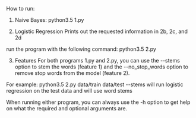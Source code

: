 How to run:

1. Naive Bayes:
python3.5 1.py <training data file> <test data file>

2. Logistic Regression
Prints out the requested information in 2b, 2c, and 2d

run the program with the following command:
python3.5 2.py <training data file> <test data file>

3. Features
For both programs 1.py and 2.py, you can use the --stems option to stem the words (feature 1) and the --no_stop_words option to remove stop words from the model (feature 2).

For example:
	python3.5 2.py data/train data/test --stems
will run logistic regression on the test data and will use word stems

When running either program, you can always use the -h option to get help on what the required and optional arguments are.
